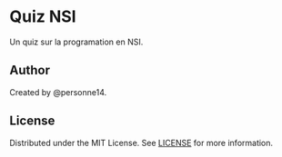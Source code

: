 # Quiz NSI

Un quiz sur la programation en NSI.

## Author

Created by @personne14.

## License

Distributed under the MIT License. See [LICENSE](https://en.wikipedia.org/wiki/MIT_License) for more information.
